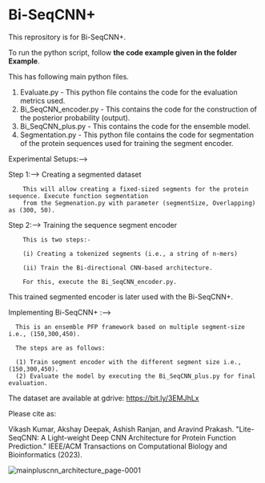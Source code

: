 # Bi-SeqCNN+

This reprository is for Bi-SeqCNN+.

To run the python script, follow **the code example given in the folder Example**.


This has following main python files.


  1. Evaluate.py - This python file contains the code for the evaluation metrics used.
  2. Bi_SeqCNN_encoder.py - This contains the code for the construction of the posterior probability (output).
  3. Bi_SeqCNN_plus.py - This contains the code for the ensemble model.
  4. Segmentation.py - This python file contains the code for segmentation of the protein sequences used for training the segment encoder.


Experimental Setups:-->

Step 1:--> Creating a segmented dataset

        This will allow creating a fixed-sized segments for the protein sequence. Execute function segmentation 
        from the Segmenation.py with parameter (segmentSize, Overlapping) as (300, 50).
        
Step 2:--> Training the sequence segment encoder

        This is two steps:-
        
        (i) Creating a tokenized segments (i.e., a string of n-mers)
        
        (ii) Train the Bi-directional CNN-based architecture.
        
        For this, execute the Bi_SeqCNN_encoder.py.

This trained segmented encoder is later used with the Bi-SeqCNN+.


Implementing Bi-SeqCNN+ :-->


      This is an ensemble PFP framework based on multiple segment-size i.e., (150,300,450).

      The steps are as follows:

      (1) Train segment encoder with the different segment size i.e., (150,300,450).
      (2) Evaluate the model by executing the Bi_SeqCNN_plus.py for final evaluation.


The dataset are available at gdrive: https://bit.ly/3EMJhLx

Please cite as:

Vikash Kumar, Akshay Deepak, Ashish Ranjan, and Aravind Prakash. "Lite-SeqCNN: A Light-weight Deep 
CNN Architecture for Protein Function Prediction." IEEE/ACM Transactions on Computational Biology 
and Bioinformatics (2023).


![mainpluscnn_architecture_page-0001](https://github.com/Vikash9n/Lite_SeqCNN/assets/85949447/4be41a0f-adac-4738-83c9-c3cbcf32bce6)

